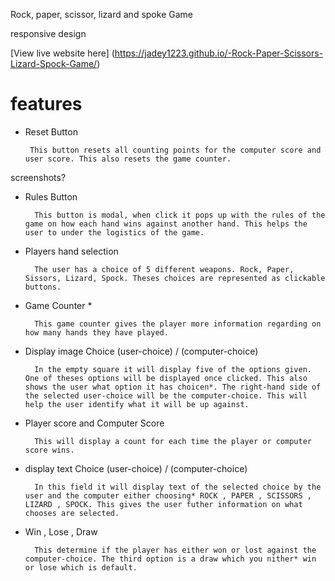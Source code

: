 Rock, paper, scissor, lizard and spoke Game
 
 responsive design

 [View live website here] (https://jadey1223.github.io/-Rock-Paper-Scissors-Lizard-Spock-Game/)

  # features

 -  Reset Button

         This button resets all counting points for the computer score and user score. This also resets the game counter.

screenshots?
- Rules Button

        This button is modal, when click it pops up with the rules of the game on how each hand wins against another hand. This helps the user to under the logistics of the game.

- Players hand selection

        The user has a choice of 5 different weapons. Rock, Paper, Sissors, Lizard, Spock. Theses choices are represented as clickable buttons.

- Game Counter *

        This game counter gives the player more information regarding on how many hands they have played.

- Display image Choice  (user-choice) / (computer-choice)

        In the empty square it will display five of the options given. One of theses options will be displayed once clicked. This also shows the user what option it has choicen*. The right-hand side of the selected user-choice will be the computer-choice. This will help the user identify what it will be up against.

- Player score and Computer Score

        This will display a count for each time the player or computer score wins.

- display text Choice  (user-choice) / (computer-choice)

        In this field it will display text of the selected choice by the user and the computer either choosing* ROCK , PAPER , SCISSORS , LIZARD , SPOCK. This gives the user futher information on what chooses are selected.

- Win , Lose , Draw

        This determine if the player has either won or lost against the computer-choice. The third option is a draw which you nither* win or lose which is default.

    